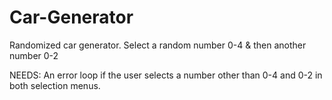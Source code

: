 # Car-Generator

Randomized car generator.
Select a random number 0-4 & then another number 0-2

NEEDS: 
An error loop if the user selects a number other than 0-4 and 0-2 in both selection menus.
